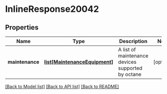 # InlineResponse20042

## Properties
Name | Type | Description | Notes
------------ | ------------- | ------------- | -------------
**maintenance** | [**list[MaintenanceEquipment]**](MaintenanceEquipment.md) | A list of maintenance devices supported by octane | [optional] 

[[Back to Model list]](../README.md#documentation-for-models) [[Back to API list]](../README.md#documentation-for-api-endpoints) [[Back to README]](../README.md)

